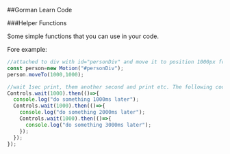 ##Gorman Learn Code

###Helper Functions

Some simple functions that you can use in your code.

Fore example:
```javascript
//attached to div with id="personDiv" and move it to position 1000px from the top and 1000px from the left.
const person=new Motion("#personDiv");
person.moveTo(1000,1000);

//wait 1sec print, them another second and print etc. The following code must ne insode the "then" block.
Controls.wait(1000).then(()=>{
  console.log("do something 1000ms later");
  Controls.wait(1000).then(()=>{
    console.log("do something 2000ms later");
    Controls.wait(1000).then(()=>{
      console.log("do something 3000ms later");
    });
  });
});
```
